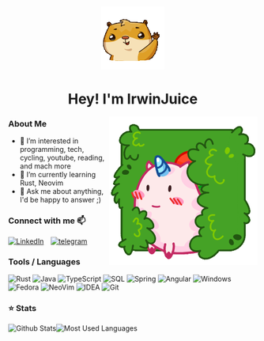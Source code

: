 <div align="center">
  <img src="https://raw.githubusercontent.com/IrwinJuice/IrwinJuice/main/assets/senya_anim-128px-12.gif" width="128px" height="128px">
  <h1>Hey! I'm IrwinJuice</h1>
</div>


<!--<p align="center">
  <img alig src="https://github-profile-trophy.vercel.app/?username=irwinjuice&theme=nord" alt="Trophies" />
</p> -->

<img align="right" height=300px width=300px alt="gif" src="https://raw.githubusercontent.com/IrwinJuice/IrwinJuice/main/assets/UniPink-512px-8.gif" />

### About Me
<!--
-   🔭 I’m currently working on a 
-->
- 👀 I’m interested in programming, tech, cycling, youtube, reading, and mach more
- 🌱 I’m currently learning Rust, Neovim
-   💬 Ask me about anything, I'd be happy to answer ;)

### Connect with me 📫
[<img width="32px" alt="LinkedIn" style="margin-right: 10px;" src="https://cdn.icon-icons.com/icons2/1099/PNG/512/1485482199-linkedin_78667.png">](https://www.linkedin.com/in/maxim-sevriukov/)
[<img alt="telegram" width="32px" style="margin-right: 10px;" src="https://cdn.icon-icons.com/icons2/2108/PNG/512/telegram_icon_130816.png"/>](https://t.me/irwinjuice)

### Tools / Languages

![Rust](https://img.shields.io/badge/-Rust-05122A?style=for-the-badge&color=303446&logo=rust&logoColor=B1483F)
![Java](https://img.shields.io/badge/-Java-05122A?style=for-the-badge&color=303446&logo=openjdk&logoColor=E32235)
![TypeScript](https://img.shields.io/badge/-TypeScript-05122A?style=for-the-badge&color=303446&logo=typescript&logoColor=3178C6)
![SQL](https://img.shields.io/badge/-SQL-05122A?style=for-the-badge&color=303446&logo=PostgreSQL&logoColor=4479A1)
![Spring](https://img.shields.io/badge/-Spring-05122A?style=for-the-badge&color=303446&logo=spring&logoColor=6DB33F)
![Angular](https://img.shields.io/badge/-Angular-05122A?style=for-the-badge&color=303446&logo=angular&logoColor=DD0031)
![Windows](https://img.shields.io/badge/-Windows-05122A?style=for-the-badge&color=303446&logo=windows&logoColor=0078D6)
![Fedora](https://img.shields.io/badge/-Fedora-05122A?style=for-the-badge&color=303446&logo=fedora&logoColor=51A2DA)
![NeoVim](https://img.shields.io/badge/-NeoVim-05122A?style=for-the-badge&color=303446&logo=neovim&logoColor=4b9e4b)
![IDEA](https://img.shields.io/badge/-IDEA-05122A?style=for-the-badge&color=303446&logo=IntelliJIDEA&logoColor=FFFFFF)
![Git](https://img.shields.io/badge/-Git-05122A?style=for-the-badge&color=303446&logo=git)

### ⭐ Stats

<img height="170" align="left" src="https://github-readme-stats.vercel.app/api?username=IrwinJuice&show_icons=true&bg_color=303446&border_color=21262d&title_color=f5e0dc&text_color=d9e0ee&icon_color=c9cbff" alt="Github Stats" />
<img src="https://github-readme-stats.vercel.app/api/top-langs/?username=IrwinJuice&layout=compact&show_icons=true&bg_color=303446&border_color=21262d&title_color=f5e0dc&text_color=ffffff&icon_color=c9cbff&langs_count=6" alt="Most Used Languages" />

